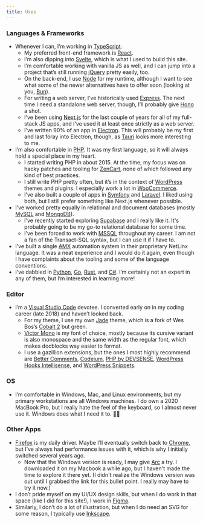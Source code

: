 ```yaml
---
title: Uses
---
```


### Languages & Frameworks

- Whenever I can, I’m working in [TypeScript](https://www.typescriptlang.org/).
  - My preferred front-end framework is [React](https://react.dev/).
  - I’m also dipping into [Svelte](https://svelte.dev/), which is what I used to build this site.
  - I’m comfortable working with vanilla JS as well, and I can jump into a project that’s still running [jQuery](https://jquery.com/) pretty easily, too.
  - On the back-end, I use [Node](https://nodejs.org) for my runtime, although I want to see what some of the newer alternatives have to offer soon (looking at you, [Bun](https://bun.sh/)).
  - For writing a web server, I’ve historically used [Express](https://expressjs.com/). The next time I need a standalone web server, though, I’ll probably give [Hono](https://hono.dev/) a shot.
  - I’ve been using [Next.js](https://nextjs.org/) for the last couple of years for all of my full-stack JS apps, and I’ve used it at least once strictly as a web server.
  - I’ve written 90% of an app in [Electron](https://www.electronjs.org/). This will probably be my first and last foray into Electron, though, as [Tauri](https://tauri.app/) looks more interesting to me.
- I’m also comfortable in [PHP](https://www.php.net/). It was my first language, so it will always hold a special place in my heart.
  - I started writing PHP in about 2015. At the time, my focus was on hacky patches and tooling for [ZenCart](https://www.zen-cart.com/), none of which followed any kind of best practices.
  - I still write PHP pretty often, but it’s in the context of [WordPress](https://wordpress.org/) themes and plugins. I especially work a lot in [WooCommerce](https://woocommerce.com/).
  - I’ve also built a couple of apps in [Symfony](https://symfony.com/) and [Laravel](https://laravel.com/). I liked using both, but I still prefer something like Next.js whenever possible.
- I’ve worked pretty equally in relational and document databases (mostly [MySQL](https://www.mysql.com/) and [MongoDB](https://www.mongodb.com/)).
  - I’ve recently started exploring [Supabase](https://supabase.com/) and I really like it. It's probably going to be my go-to relational database for some time.
  - I’ve been forced to work with [MSSQL](https://www.microsoft.com/en-us/sql-server/sql-server-downloads) throughout my career. I am not a fan of the Transact-SQL syntax, but I can use it if I have to.
- I’ve built a single [AMX](https://www.amx.com/en-US) automation system in their proprietary NetLinx language. It was a neat experience and I would do it again, even though I have complaints about the tooling and some of the language conventions.
- I’ve dabbled in [Python](https://www.python.org/), [Go](https://go.dev/), [Rust](https://www.rust-lang.org/), and [C#](https://learn.microsoft.com/en-us/dotnet/csharp/). I’m certainly not an expert in any of them, but I’m interested in learning more!

### Editor

- I’m a [Visual Studio Code](https://code.visualstudio.com/) devotee. I converted early on in my coding career (late 2018) and haven’t looked back.
  - For my theme, I use my own [Jade](https://marketplace.visualstudio.com/items?itemName=etoler1841.jade-theme) theme, which is a fork of Wes Bos’s [Cobalt 2](https://marketplace.visualstudio.com/items?itemName=wesbos.theme-cobalt2) but green.
  - [Victor Mono](https://rubjo.github.io/victor-mono/) is my font of choice, mostly because its cursive variant is also monospace and the same width as the regular font, which makes docblocks way easier to format.
  - I use a gazillion extensions, but the ones I most highly recommend are [Better Comments](https://marketplace.visualstudio.com/items?itemName=aaron-bond.better-comments), [Codeium](https://marketplace.visualstudio.com/items?itemName=Codeium.codeium), [PHP by DEVSENSE](https://marketplace.visualstudio.com/items?itemName=DEVSENSE.phptools-vscode), [WordPress Hooks Intellisense](https://marketplace.visualstudio.com/items?itemName=johnbillion.vscode-wordpress-hooks), and [WordPress Snippets](https://marketplace.visualstudio.com/items?itemName=wordpresstoolbox.wordpress-toolbox).

### OS

- I’m comfortable in Windows, Mac, and Linux environments, but my primary workstations are all Windows machines. I do own a 2020 MacBook Pro, but I really hate the feel of the keyboard, so I almost never use it. Windows does what I need it to. 🤷‍♀️

### Other Apps

- [Firefox](https://www.mozilla.org/en-US/firefox/) is my daily driver. Maybe I’ll eventually switch back to [Chrome](https://www.google.com/chrome/), but I’ve always had performance issues with it, which is why I initially switched several years ago.
  - Now that the Windows version is ready, I may give [Arc](https://arc.net/) a try. I downloaded it on my Macbook a while ago, but I haven't made the time to explore it there yet. (I didn't realize the Windows version was out until I grabbed the link for this bullet point. I really may have to try it now.)
- I don’t pride myself on my UI/UX design skills, but when I do work in that space (like I did for this site!), I work in [Figma](https://www.figma.com).
- Similarly, I don’t do a lot of illustration, but when I do need an SVG for some reason, I typically use [Inkscape](https://inkscape.org/).
